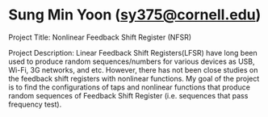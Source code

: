 # Sung Min Yoon (sy375@cornell.edu)
Project Title: Nonlinear Feedback Shift Register (NFSR)

Project Description: Linear Feedback Shift Registers(LFSR) have long been used to produce random sequences/numbers for various devices as USB, Wi-Fi, 3G networks, and etc. However, there has not been close studies on the feedback shift registers with nonlinear functions. My goal of the project is to find the configurations of taps and nonlinear functions that produce random sequences of Feedback Shift Register (i.e. sequences that pass frequency test).
